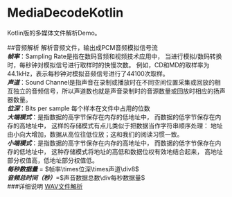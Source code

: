 # MediaDecodeKotlin
Kotlin版的多媒体文件解析Demo。

##音频解析
解析音频文件，输出成PCM音频模拟信号流<br>
***帧率***：Sampling Rate是指在数码音频和视频技术应用中，
当进行模拟/数码转换时，每秒钟对模拟信号进行取样时的快慢次数。 
例如，CD和MD的取样率为44.1kHz，表示每秒钟对模拟音频信号进行了44100次取样。<br>
***声道***：Sound Channel是指声音在录制或播放时在不同空间位置采集或回放的相互独立的音频信号，所以声道数也就是声音录制时的音源数量或回放时相应的扬声器数量。<br>
***位深***：Bits per sample 每个样本在文件中占用的位数<br>
***大端模式***：是指数据的高字节保存在内存的低地址中，
而数据的低字节保存在内存的高地址中，
这样的存储模式有点儿类似于把数据当作字符串顺序处理：
地址由小向大增加，数据从高位往低位放；这和我们的阅读习惯一致。<br>
***小端模式***：是指数据的高字节保存在内存的高地址中，
而数据的低字节保存在内存的低地址中，
这种存储模式将地址的高低和数据位权有效地结合起来，
高地址部分权值高，低地址部分权值低。<br>
***每秒数据量*** = $帧率\times位深\times声道\div8$<br>
***音频总时间（秒）***=$声音数据总数\div每秒数据量$<br>
###详细说明
[WAV文件解析](src/main/kotlin/audio/wav/WAV_README.md)


